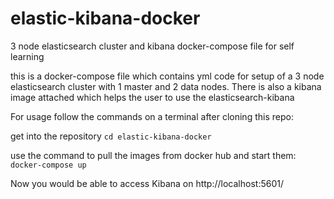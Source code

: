 # elastic-kibana-docker

3 node elasticsearch cluster and kibana docker-compose file for self learning

this is a docker-compose file which contains yml code for setup of a 3 node elasticsearch cluster with 1 master and 2 data nodes. 
There is also a kibana image attached which helps the user to use the elasticsearch-kibana 

For usage follow the commands on a terminal after cloning this repo:

get into the repository
`cd elastic-kibana-docker`

use the command to pull the images from docker hub and start them:
`docker-compose up`

Now you would be able to access Kibana on http://localhost:5601/

